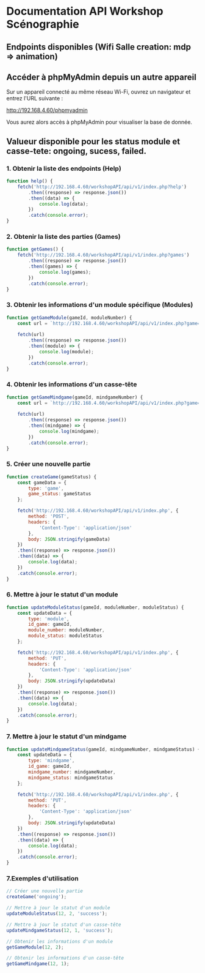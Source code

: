 # Documentation API Workshop Scénographie

## Endpoints disponibles (Wifi Salle creation: mdp => animation)

## Accéder à phpMyAdmin depuis un autre appareil

Sur un appareil connecté au même réseau Wi-Fi, ouvrez un navigateur et entrez l'URL suivante :

http://192.168.4.60/phpmyadmin

Vous aurez alors accès à phpMyAdmin pour visualiser la base de donnée.

## Valueur disponible pour les status module et casse-tete: ongoing, sucess, failed.

### 1. Obtenir la liste des endpoints (Help)
```javascript
function help() {
    fetch('http://192.168.4.60/workshopAPI/api/v1/index.php?help')
        .then((response) => response.json())
        .then((data) => {
            console.log(data);
        })
        .catch(console.error);
}
```

### 2. Obtenir la liste des parties (Games)
```javascript
function getGames() {
    fetch('http://192.168.4.60/workshopAPI/api/v1/index.php?games')
        .then((response) => response.json())
        .then((games) => {
            console.log(games);
        })
        .catch(console.error);
}
```

### 3. Obtenir les informations d'un module spécifique (Modules)
```javascript
function getGameModule(gameId, moduleNumber) {
    const url = `http://192.168.4.60/workshopAPI/api/v1/index.php?game=${gameId}&module=${moduleNumber}`;
    
    fetch(url)
        .then((response) => response.json())
        .then((module) => {
            console.log(module);
        })
        .catch(console.error);
}
```

### 4. Obtenir les informations d'un casse-tête 
```javascript
function getGameMindgame(gameId, mindgameNumber) {
    const url = `http://192.168.4.60/workshopAPI/api/v1/index.php?game=${gameId}&mindgame=${mindgameNumber}`;
    
    fetch(url)
        .then((response) => response.json())
        .then((mindgame) => {
            console.log(mindgame);
        })
        .catch(console.error);
}
```

### 5. Créer une nouvelle partie
```javascript
function createGame(gameStatus) {
    const gameData = {
        type: 'game',
        game_status: gameStatus
    };

    fetch('http://192.168.4.60/workshopAPI/api/v1/index.php', {
        method: 'POST',
        headers: {
            'Content-Type': 'application/json'
        },
        body: JSON.stringify(gameData)
    })
    .then((response) => response.json())
    .then((data) => {
        console.log(data);
    })
    .catch(console.error);
}
```

### 6. Mettre à jour le statut d'un module
```javascript
function updateModuleStatus(gameId, moduleNumber, moduleStatus) {
    const updateData = {
        type: 'module',
        id_game: gameId,
        module_number: moduleNumber,
        module_status: moduleStatus
    };

    fetch('http://192.168.4.60/workshopAPI/api/v1/index.php', {
        method: 'PUT',
        headers: {
            'Content-Type': 'application/json'
        },
        body: JSON.stringify(updateData)
    })
    .then((response) => response.json())
    .then((data) => {
        console.log(data);
    })
    .catch(console.error);
}
```

### 7. Mettre à jour le statut d'un mindgame
```javascript
function updateMindgameStatus(gameId, mindgameNumber, mindgameStatus) {
    const updateData = {
        type: 'mindgame',
        id_game: gameId,
        mindgame_number: mindgameNumber,
        mindgame_status: mindgameStatus
    };

    fetch('http://192.168.4.60/workshopAPI/api/v1/index.php', {
        method: 'PUT',
        headers: {
            'Content-Type': 'application/json'
        },
        body: JSON.stringify(updateData)
    })
    .then((response) => response.json())
    .then((data) => {
        console.log(data);
    })
    .catch(console.error);
}
```

### 7.Exemples d'utilisation
```javascript
// Créer une nouvelle partie
createGame('ongoing');

// Mettre à jour le statut d'un module
updateModuleStatus(12, 2, 'success');

// Mettre à jour le statut d'un casse-tête
updateMindgameStatus(12, 1, 'success');

// Obtenir les informations d'un module
getGameModule(12, 2);

// Obtenir les informations d'un casse-tête
getGameMindgame(12, 1);
```
